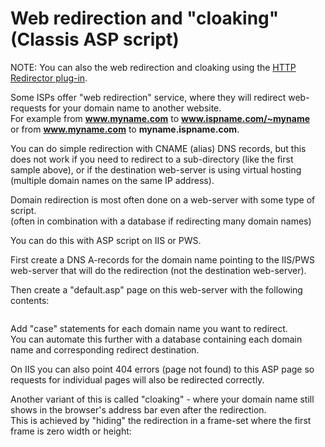 ﻿---
category: 16
frontpage: false
comments: true
vgroup: 3
vname: Classis ASP script
vsort: 2
refs: 179,147
created-utc: 2019-01-01
modified-utc: 2019-01-01
---
# Web redirection and "cloaking" (Classis ASP script)

NOTE: You can also the web redirection and cloaking using the [HTTP Redirector plug-in](https://simpledns.plus/plugin-httpredir).

Some ISPs offer "web redirection" service, where they will redirect web-requests for your domain name to another website.  
For example from **www.myname.com** to **www.ispname.com/~myname**  
or from **www.myname.com** to **myname.ispname.com**.

You can do simple redirection with CNAME (alias) DNS records, but this does not work if you need to redirect to a sub-directory (like the first sample above), or if the destination web-server is using virtual hosting (multiple domain names on the same IP address).

Domain redirection is most often done on a web-server with some type of script.  
(often in combination with a database if redirecting many domain names)

You can do this with ASP script on IIS or PWS.

First create a DNS A-records for the domain name pointing to the IIS/PWS web-server that will do the redirection (not the destination web-server).

Then create a "default.asp" page on this web-server with the following contents:

<pre></pre>
Add "case" statements for each domain name you want to redirect.  
You can automate this further with a database containing each domain name and corresponding redirect destination.

On IIS you can also point 404 errors (page not found) to this ASP page so requests for individual pages will also be redirected correctly.

Another variant of this is called "cloaking" - where your domain name still shows in the browser's address bar even after the redirection.  
This is achieved by "hiding" the redirection in a frame-set where the first frame is zero width or height:

<pre></pre>